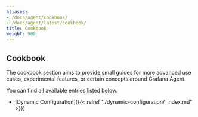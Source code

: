 ```yaml
---
aliases:
- /docs/agent/cookbook/
- /docs/agent/latest/cookbook/
title: Cookbook
weight: 900
---
```


## Cookbook 

The cookbook section aims to provide small guides for more advanced use cases, experimental features, or certain concepts around Grafana Agent.

You can find all available entries listed below.

* [Dynamic Configuration]({{< relref "./dynamic-configuration/_index.md" >}})


